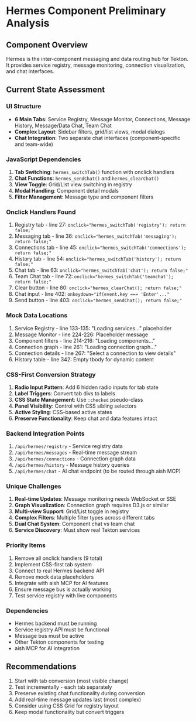 # Hermes Component Preliminary Analysis

## Component Overview
Hermes is the inter-component messaging and data routing hub for Tekton. It provides service registry, message monitoring, connection visualization, and chat interfaces.

## Current State Assessment

### UI Structure
- **6 Main Tabs**: Service Registry, Message Monitor, Connections, Message History, Message/Data Chat, Team Chat
- **Complex Layout**: Sidebar filters, grid/list views, modal dialogs
- **Chat Integration**: Two separate chat interfaces (component-specific and team-wide)

### JavaScript Dependencies
1. **Tab Switching**: `hermes_switchTab()` function with onclick handlers
2. **Chat Functions**: `hermes_sendChat()` and `hermes_clearChat()`
3. **View Toggle**: Grid/List view switching in registry
4. **Modal Handling**: Component detail modals
5. **Filter Management**: Message type and component filters

### Onclick Handlers Found
1. Registry tab - line 27: `onclick="hermes_switchTab('registry'); return false;"`
2. Messaging tab - line 36: `onclick="hermes_switchTab('messaging'); return false;"`
3. Connections tab - line 45: `onclick="hermes_switchTab('connections'); return false;"`
4. History tab - line 54: `onclick="hermes_switchTab('history'); return false;"`
5. Chat tab - line 63: `onclick="hermes_switchTab('chat'); return false;"`
6. Team Chat tab - line 72: `onclick="hermes_switchTab('teamchat'); return false;"`
7. Clear button - line 80: `onclick="hermes_clearChat(); return false;"`
8. Chat input - line 402: `onkeydown="if(event.key === 'Enter'..."`
9. Send button - line 403: `onclick="hermes_sendChat(); return false;"`

### Mock Data Locations
1. Service Registry - line 133-135: "Loading services..." placeholder
2. Message Monitor - line 224-226: Placeholder message
3. Component filters - line 214-216: "Loading components..."
4. Connection graph - line 261: "Loading connection graph..."
5. Connection details - line 267: "Select a connection to view details"
6. History table - line 342: Empty tbody for dynamic content

### CSS-First Conversion Strategy
1. **Radio Input Pattern**: Add 6 hidden radio inputs for tab state
2. **Label Triggers**: Convert tab divs to labels
3. **CSS State Management**: Use `:checked` pseudo-class
4. **Panel Visibility**: Control with CSS sibling selectors
5. **Active Styling**: CSS-based active states
6. **Preserve Functionality**: Keep chat and data features intact

### Backend Integration Points
1. `/api/hermes/registry` - Service registry data
2. `/api/hermes/messages` - Real-time message stream
3. `/api/hermes/connections` - Connection graph data
4. `/api/hermes/history` - Message history queries
5. `/api/hermes/chat` - AI chat endpoint (to be routed through aish MCP)

### Unique Challenges
1. **Real-time Updates**: Message monitoring needs WebSocket or SSE
2. **Graph Visualization**: Connection graph requires D3.js or similar
3. **Multi-view Support**: Grid/List toggle in registry
4. **Complex Filters**: Multiple filter types across different tabs
5. **Dual Chat System**: Component chat vs team chat
6. **Service Discovery**: Must show real Tekton services

### Priority Items
1. Remove all onclick handlers (9 total)
2. Implement CSS-first tab system
3. Connect to real Hermes backend API
4. Remove mock data placeholders
5. Integrate with aish MCP for AI features
6. Ensure message bus is actually working
7. Test service registry with live components

### Dependencies
- Hermes backend must be running
- Service registry API must be functional
- Message bus must be active
- Other Tekton components for testing
- aish MCP for AI integration

## Recommendations
1. Start with tab conversion (most visible change)
2. Test incrementally - each tab separately
3. Preserve existing chat functionality during conversion
4. Add real-time message updates last (most complex)
5. Consider using CSS Grid for registry layout
6. Keep modal functionality but convert triggers